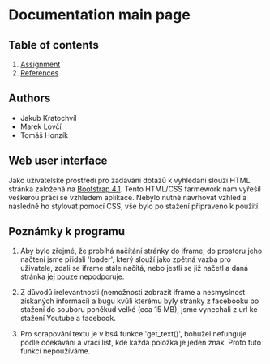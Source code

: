 # Documentation main page

## Table of contents

1. [Assignment][01]
2. [References][03]

## Authors

* Jakub Kratochvíl
* Marek Lovčí
* Tomáš Honzík

## Web user interface

Jako uživatelské prostředí pro zadávání dotazů k vyhledání slouží HTML stránka založená na [Bootstrap 4.1][50]. Tento HTML/CSS farmework nám vyřešil veškerou práci se vzhledem aplikace. Nebylo nutné navrhovat vzhled a následně ho stylovat pomocí CSS, vše bylo po stažení připraveno k použití.

## Poznámky k programu

1) Aby bylo zřejmé, že probíhá načítání stránky do iframe, do prostoru jeho načtení jsme přidali 'loader', který slouží jako zpětná vazba pro uživatele, zdali se iframe stále načítá, nebo jestli se již načetl a daná stránka jej pouze nepodporuje.

2) Z důvodů irelevantnosti (nemožnosti zobrazit iframe a nesmyslnost získaných informací) a bugu kvůli kterému byly stránky z facebooku po stažení do souboru poněkud velké (cca 15 MB), jsme vynechali z url ke stažení Youtube a facebook.

3) Pro scrapování textu je v bs4 funkce 'get_text()', bohužel nefunguje podle očekávání a vrací list, kde každá položka je jeden znak. Proto tuto funkci nepoužíváme.

[01]: /docs/assignment.md
[03]: /docs/references.md

[50]: https://getbootstrap.com/
